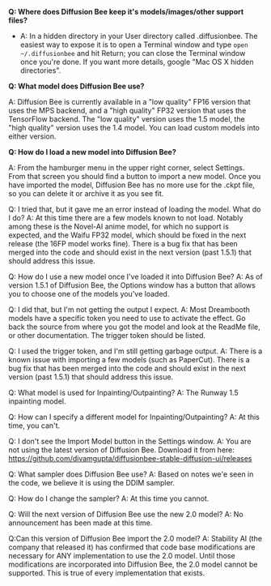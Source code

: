 **Q: Where does Diffusion Bee keep it's models/images/other support files?**
* A: In a hidden directory in your User directory called .diffusionbee. The easiest way to expose it is to open a Terminal window and type `open ~/.diffusionbee` and hit Return; you can close the Terminal window once you're done. If you want more details, google "Mac OS X hidden directories". 

**Q: What model does Diffusion Bee use?**

A: Diffusion Bee is currently available in a "low quality" FP16 version that uses the MPS backend, and a "high quality" FP32 version that uses the TensorFlow backend. The "low quality" version uses the 1.5 model, the "high quality" version uses the 1.4 model. You can load custom models into either version.

**Q: How do I load a new model into Diffusion Bee?**

A: From the hamburger menu in the upper right corner, select Settings. From that screen you should find a button to import a new model. Once you have imported the model, Diffusion Bee has no more use for the .ckpt file, so you can delete it or archive it as you see fit.

Q: I tried that, but it gave me an error instead of loading the model. What do I do?
A: At this time there are a few models known to not load. Notably among these is the Novel-AI anime model, for which no support is expected, and the Waifu FP32 model, which should be fixed in the next release (the 16FP model works fine). There is a bug fix that has been merged into the code and should exist in the next version (past 1.5.1) that should address this issue. 

Q: How do I use a new model once I've loaded it into Diffusion Bee?
A: As of version 1.5.1 of Diffusion Bee, the Options window has a button that allows you to choose one of the models you've loaded.

Q: I did that, but I'm not getting the output I expect.
A: Most Dreambooth models have a specific token you need to use to activate the effect. Go back the source from where you got the model and look at the ReadMe file, or other documentation. The trigger token should be listed. 

Q: I used the trigger token, and I'm still getting garbage output.
A: There is a known issue with importing a few models (such as PaperCut). There is a bug fix that has been merged into the code and should exist in the next version (past 1.5.1) that should address this issue.

Q: What model is used for Inpainting/Outpainting?
A: The Runway 1.5 inpainting model.

Q: How can I specify a different model for Inpainting/Outpainting?
A: At this time, you can't.

Q: I don't see the Import Model button in the Settings window.
A: You are not using the latest version of Diffusion Bee. Download it from here: https://github.com/divamgupta/diffusionbee-stable-diffusion-ui/releases

Q: What sampler does Diffusion Bee use?
A: Based on notes we'e seen in the code, we believe it is using the DDIM sampler.

Q: How do I change the sampler?
A: At this time you cannot.

Q: Will the next version of Diffusion Bee use the new 2.0 model?
A: No announcement has been made at this time.

Q:Can this version of Diffusion Bee import the 2.0 model?
A: Stability AI (the company that released it) has confirmed that code base modifications are necessary for ANY implementation to use the 2.0 model. Until those modifications are incorporated into Diffusion Bee, the 2.0 model cannot be supported. This is true of every implementation that exists.
